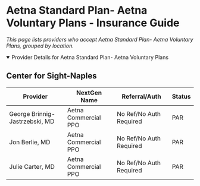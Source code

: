 # Aetna Standard Plan- Aetna Voluntary Plans - Insurance Guide

*This page lists providers who accept Aetna Standard Plan- Aetna Voluntary Plans, grouped by location.*

<details open><summary>Provider Details for Aetna Standard Plan- Aetna Voluntary Plans</summary>

## Center for Sight-Naples

| Provider | NextGen Name | Referral/Auth | Status |
|----------|-------------|--------------|--------|
| George Brinnig-Jastrzebski, MD | Aetna Commercial PPO | No Ref/No Auth Required | PAR |
| Jon Berlie, MD | Aetna Commercial PPO | No Ref/No Auth Required | PAR |
| Julie Carter, MD | Aetna Commercial PPO | No Ref/No Auth Required | PAR |

</details>

